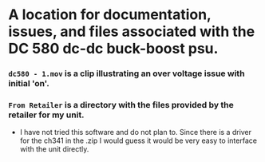 # A location for documentation, issues, and files associated with the DC 580 dc-dc buck-boost psu.

### `dc580 - 1.mov` is a clip illustrating an over voltage issue with initial 'on'.

### `From Retailer` is a directory with the files provided by the retailer for my unit.
 - I have not tried this software and do not plan to. Since there is a driver for the ch341 in the .zip I would guess it would be very easy to interface with the unit directly.